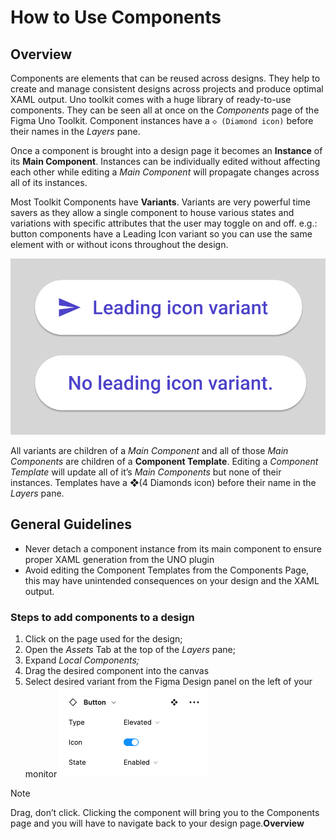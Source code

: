 # How to Use Components

## Overview

Components are elements that can be reused across designs. They help to create and manage consistent designs across projects and produce optimal XAML output. Uno toolkit comes with a huge library of ready-to-use components. They can be seen all at once on the *Components* page of the Figma Uno Toolkit. Component instances have a `◇ (Diamond icon)` before their names in the *Layers* pane.

Once a component is brought into a design page it becomes an **Instance** of its **Main Component**. Instances can be individually edited without affecting each other while editing a *Main Component* will propagate changes across all of its instances.

Most Toolkit Components have **Variants**. Variants are very powerful time savers as they allow a single component to house various states and variations with specific attributes that the user may toggle on and off. e.g.: button components have a Leading Icon variant so you can use the same element with or without icons throughout the design.

![](assets/components-variants.png)



All variants are children of a *Main Component* and all of those *Main Components* are children of a **Component Template**. Editing a *Component Template* will update all of it’s *Main Components* but none of their instances. Templates have a ❖(4 Diamonds icon) before their name in the *Layers* pane.

## General Guidelines

- Never detach a component instance from its main component to ensure proper XAML generation from the UNO plugin
- Avoid editing the Component Templates from the Components Page, this may have unintended consequences on your design and the XAML output.

### Steps to add components to a design

1. Click on the page used for the design;
2. Open the *Assets* Tab at the top of the *Layers* pane;
3. Expand *Local Components;*
4. Drag the desired component into the canvas
5. Select desired variant from the Figma Design panel on the left of your monitor
   ![](assets/component-properties.png)

> [!NOTE]
>
> Drag, don’t click. Clicking the component will bring you to the Components page and you will have to navigate back to your design page.**Overview**
